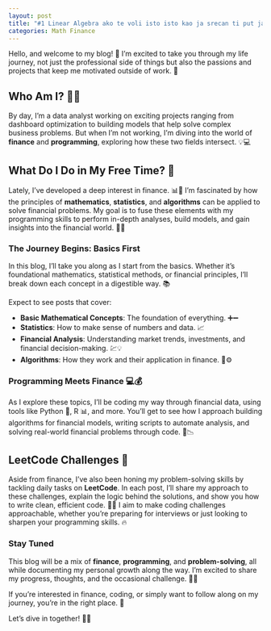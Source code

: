 ```yaml
---
layout: post
title: "#1 Linear Algebra ako te voli isto isto kao ja srecan ti put ja nisam ljut 🚀"
categories: Math Finance
---
```


Hello, and welcome to my blog! 🎉 I’m excited to take you through my life journey, not just the professional side of things but also the passions and projects that keep me motivated outside of work. 🌱

## Who Am I? 👨‍💻

By day, I’m a data analyst working on exciting projects ranging from dashboard optimization to building models that help solve complex business problems. But when I’m not working, I’m diving into the world of **finance** and **programming**, exploring how these two fields intersect. 💡💻

## What Do I Do in My Free Time? 🎯

Lately, I’ve developed a deep interest in finance. 📊💸 I’m fascinated by how the principles of **mathematics**, **statistics**, and **algorithms** can be applied to solve financial problems. My goal is to fuse these elements with my programming skills to perform in-depth analyses, build models, and gain insights into the financial world. 💼🔢

### The Journey Begins: Basics First

In this blog, I’ll take you along as I start from the basics. Whether it’s foundational mathematics, statistical methods, or financial principles, I’ll break down each concept in a digestible way. 📚

Expect to see posts that cover:
- **Basic Mathematical Concepts**: The foundation of everything. ➕➖
- **Statistics**: How to make sense of numbers and data. 📈
- **Financial Analysis**: Understanding market trends, investments, and financial decision-making. 💹💡
- **Algorithms**: How they work and their application in finance. 🧠⚙️

### Programming Meets Finance 💻💰

As I explore these topics, I’ll be coding my way through financial data, using tools like Python 🐍, R 📊, and more. You’ll get to see how I approach building algorithms for financial models, writing scripts to automate analysis, and solving real-world financial problems through code. 💼📉

## LeetCode Challenges 🧩

Aside from finance, I’ve also been honing my problem-solving skills by tackling daily tasks on **LeetCode**. In each post, I’ll share my approach to these challenges, explain the logic behind the solutions, and show you how to write clean, efficient code. 📝💡 I aim to make coding challenges approachable, whether you’re preparing for interviews or just looking to sharpen your programming skills. 🔥

### Stay Tuned

This blog will be a mix of **finance**, **programming**, and **problem-solving**, all while documenting my personal growth along the way. I’m excited to share my progress, thoughts, and the occasional challenge. 💬💡

If you’re interested in finance, coding, or simply want to follow along on my journey, you’re in the right place. 🙌

Let’s dive in together! 💪🚀

